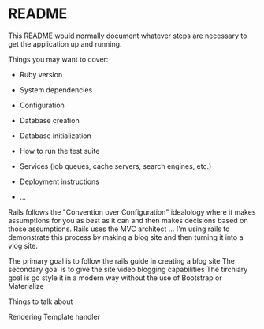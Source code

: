 # README

This README would normally document whatever steps are necessary to get the
application up and running.

Things you may want to cover:

* Ruby version

* System dependencies

* Configuration

* Database creation

* Database initialization

* How to run the test suite

* Services (job queues, cache servers, search engines, etc.)

* Deployment instructions

* ...


Rails follows the "Convention over Configuration" idealology where it makes assumptions for you as best as it can and then makes decisions based on those assumptions. Rails uses the MVC architect ... I'm using rails to demonstrate this process by making a blog site and then turning it into a vlog site.

The primary goal is to follow the rails guide in creating a blog site
The secondary goal is to give the site video blogging capabilities
The tirchiary goal is go style it in a modern way without the use of Bootstrap or Materialize


Things to talk about

Rendering
Template handler

